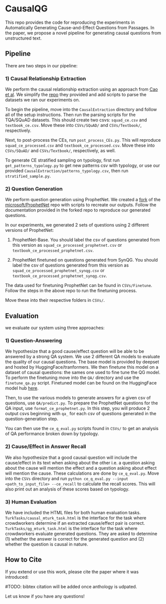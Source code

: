 # CausalQG

This repo provides the code for reproducing the experiments in Automatically Generating Cause-and-Effect Questions from Passages. In the paper, we propose a novel pipeline for generating causal questions from unstructured text.

## Pipeline

There are two steps in our pipeline:

### 1) Causal Relationship Extraction

We perform the causal relationship extraction using an approach from [Cao et al](https://ieeexplore.ieee.org/document/7815074). We simplify the [repo](https://github.com/Angela7126/CE_extractor--Patterns_Based) they provided and add scripts to parse the datasets we ran our experiments on.

To begin the pipeline, move into the `CausalExtraction` directory and follow all of the setup instructions. Then run the parsing scripts for the TQA/SQuAD datasets. This should create two csvs: `squad_ce.csv` and `textbook_ce.csv`. Move these into `CSVs/SQuAD/` and `CSVs/Textbook/`, respectively.

Next, to post-process the CEs, run `post_process_CEs.py`. This will reproduce `squad_ce_processed.csv` and `textbook_ce_processed.csv`. Move these into `CSVs/SQuAD/` and `CSVs/Textbook/`, respectively, as well.

To generate CE stratified sampling on typology, first run `get_patterns_typology.py` to get new patterns csv with typology, or use our provided `CausalExtraction/patterns_typology.csv`, then run `stratified_sample.py`.

### 2) Question Generation

We perform question generation using ProphetNet. We created a [fork](https://github.com/ManavR123/ProphetNet/tree/CausalQG) of the [microsoft/ProphetNet](https://github.com/microsoft/ProphetNet) repo with scripts to recreate our outputs. Follow the documentation provided in the forked repo to reproduce our generated questions.

In our experiments, we generated 2 sets of questions using 2 different versions of ProphetNet:

1) ProphetNet-Base. You should label the csv of questions generated from this version as `squad_ce_processed_prophetnet.csv` or `textbook_ce_processed_prophetnet.csv`.

2) ProphetNet finetuned on questions generated from SynQG. You should label the csv of questions generated from this version as `squad_ce_processed_prophetnet_synqg.csv` or `textbook_ce_processed_prophetnet_synqg.csv`.

The data used for finetuning ProphetNet can be found in `CSVs/Finetune`. Follow the steps in the above repo to run the finetuning process.

Move these into their respective folders in `CSVs/`.

## Evaluation

we evaluate our system using three approaches:

### 1) Question-Answering

We hypothesize that a good cause/effect question will be able to be answered by a strong QA system. We use 2 different QA models to evaluate the quality of our causal questions. The base model is provided by deepset and hosted by HuggingFace/tranformers. We then finetune this model on a dataset of causal questions: the sames one used to fine tune the QG model. To perform the finetuning move into the `QA/` directory and use the `finetune_qa.py` script. Finetuned model can be found on the HuggingFace model hub [here](https://huggingface.co/manav/causal_qa).

Then, to use the various models to generate answers for a given csv of questions, use `QA/predict.py`. To prepare the ProphetNet questions for the QA input, use `format_ce_prophetnet.py`. In this step, you will produce 2 output csvs beginning with `qa_` for each csv of questions generated in the question-generation step.

You can then use the `ce_q_eval.py` scripts found in `CSVs/` to get an analysis of QA performance broken down by typology.

### 2) Cause/Effect in Answer Recall

We also hypothesize that a good causal question will include the cause/effect in its text when asking about the other i.e. a question asking about the cause will mention the effect and a question asking about effect will mention the cause. These calculations are done by `ce_q_eval.py`. Move into the `CSVs` directory and run `python ce_q_eval.py --input <path_to_input_file> --ce_recall` to calculate the recall scores. This will also print out an analysis of these scores based on typology.

### 3) Human Evaluation

We have included the HTML files for both human evaluation tasks.  `TurkTasks/causal_mturk_task.html` is the interface for the task where crowdworkers determine if an extracted cause/effect pair is correct.  `TurkTasks/qg_mturk_task.html` is the interface for the task where crowdworkers evaluate generated questions.  They are asked to determine (1) whether the answer is correct for the generated question and (2) whether the question is causal in nature.

## How to Cite

If you extend or use this work, please cite the paper where it was introduced:

#TODO: bibtex citation will be added once anthology is udpated.

Let us know if you have any questions!
